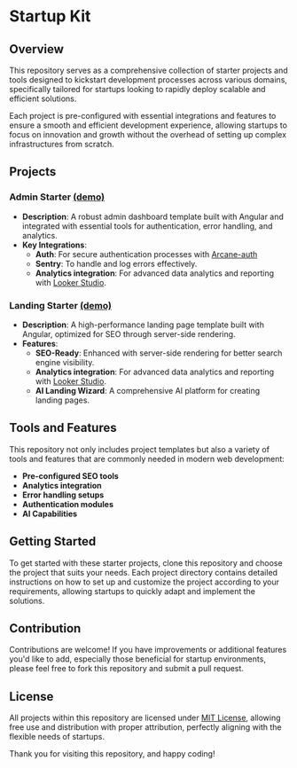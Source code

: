 # Startup Kit

## Overview

This repository serves as a comprehensive collection of starter projects and tools designed to kickstart development processes across various domains, specifically tailored for startups looking to rapidly deploy scalable and efficient solutions.

Each project is pre-configured with essential integrations and features to ensure a smooth and efficient development experience, allowing startups to focus on innovation and growth without the overhead of setting up complex infrastructures from scratch.

## Projects

### Admin Starter [(demo)](https://admin-starter-lac.vercel.app/auth/login)

- **Description**: A robust admin dashboard template built with Angular and integrated with essential tools for authentication, error handling, and analytics.
- **Key Integrations**:
  - **Auth**: For secure authentication processes with [Arcane-auth](https://github.com/arcane-auth/arcane-auth)
  - **Sentry**: To handle and log errors effectively.
  - **Analytics integration**: For advanced data analytics and reporting with [Looker Studio](https://looker.com/docs/studio).

### Landing Starter [(demo)](https://landing-starter-navy.vercel.app/landing)

- **Description**: A high-performance landing page template built with Angular, optimized for SEO through server-side rendering.
- **Features**:
  - **SEO-Ready**: Enhanced with server-side rendering for better search engine visibility.
  - **Analytics integration**: For advanced data analytics and reporting with [Looker Studio](https://looker.com/docs/studio).
  - **AI Landing Wizard**: A comprehensive AI platform for creating landing pages.

## Tools and Features

This repository not only includes project templates but also a variety of tools and features that are commonly needed in modern web development:

- **Pre-configured SEO tools**
- **Analytics integration**
- **Error handling setups**
- **Authentication modules**
- **AI Capabilities**

## Getting Started

To get started with these starter projects, clone this repository and choose the project that suits your needs. Each project directory contains detailed instructions on how to set up and customize the project according to your requirements, allowing startups to quickly adapt and implement the solutions.

## Contribution

Contributions are welcome! If you have improvements or additional features you'd like to add, especially those beneficial for startup environments, please feel free to fork this repository and submit a pull request.

## License

All projects within this repository are licensed under [MIT License](LICENSE.md), allowing free use and distribution with proper attribution, perfectly aligning with the flexible needs of startups.

Thank you for visiting this repository, and happy coding!
